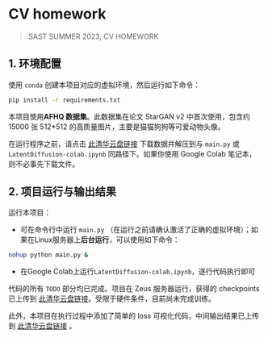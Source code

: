 # CV homework

> SAST SUMMER 2023, CV HOMEWORK

## 1. 环境配置
使用 `conda` 创建本项目对应的虚拟环境，然后运行如下命令：
```bash
pip install -r requirements.txt
```

本项目使用**AFHQ 数据集**。此数据集在论文 StarGAN v2 中首次使用，包含约 15000 张 512*512 的高质量图片，主要是猫猫狗狗等可爱动物头像。

在运行程序之前，请点击 [此清华云盘链接](https://cloud.tsinghua.edu.cn/d/a747c0d1110d451099f9/files/?p=%2Fafhq.zip&dl=1) 下载数据并解压到与 `main.py` 或 `LatentDiffusion-colab.ipynb` 同路径下。如果你使用 Google Colab 笔记本，则不必事先下载文件。

## 2. 项目运行与输出结果
运行本项目：
- 可在命令行中运行 `main.py` （在运行之前请确认激活了正确的虚拟环境）；如果在Linux服务器上**后台运行**，可以使用如下命令：
```bash
nohup python main.py &
```
- 在Google Colab上运行`LatentDiffusion-colab.ipynb`，逐行代码执行即可


代码的所有 `TODO` 部分均已完成。项目在 Zeus 服务器运行，获得的 checkpoints 已上传到 [此清华云盘链接](https://cloud.tsinghua.edu.cn/f/2a786c8e95db4ac6acf3/)。受限于硬件条件，目前尚未完成训练。

此外，本项目在执行过程中添加了简单的 loss 可视化代码，中间输出结果已上传到 [此清华云盘链接](https://cloud.tsinghua.edu.cn/f/d14bd33bd85c4d1abcd2/) 。



